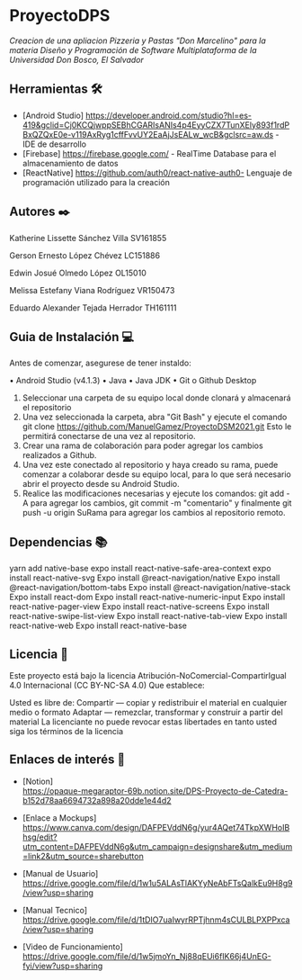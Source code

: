 # ProyectoDPS
_Creacion de una apliacion Pizzeria y Pastas "Don Marcelino" para la materia Diseño y Programación de Software Multiplataforma de la Universidad Don Bosco, El Salvador_


## Herramientas 🛠️
* [Android Studio] https://developer.android.com/studio?hl=es-419&gclid=Cj0KCQjwppSEBhCGARIsANIs4p4EyyCZX7TunXEly893f1rdPBxQZQxE0e-v119AxRyg1cffFvvUY2EaAjJsEALw_wcB&gclsrc=aw.ds - IDE de desarrollo
* [Firebase] https://firebase.google.com/ - RealTime Database para el almacenamiento de datos
* [ReactNative] https://github.com/auth0/react-native-auth0- Lenguaje de programación utilizado para la creación

## Autores ✒️

Katherine Lissette Sánchez Villa SV161855 

Gerson Ernesto López Chévez LC151886

Edwin Josué Olmedo López OL15010

Melissa Estefany Viana Rodríguez VR150473

Eduardo Alexander Tejada Herrador TH161111

##  Guia de Instalación 💻
Antes de comenzar, asegurese de tener instaldo:

•	Android Studio (v4.1.3)
•	Java
•	Java JDK
•	Git o Github Desktop

1.	Seleccionar una carpeta de su equipo local donde clonará y almacenará el repositorio
2.	Una vez seleccionada la carpeta, abra "Git Bash" y ejecute el comando git clone https://github.com/ManuelGamez/ProyectoDSM2021.git Esto le permitirá conectarse de una vez al repositorio.
3.	Crear una rama de colaboración para poder agregar los cambios realizados a Github.
4.	Una vez este conectado al repositorio y haya creado su rama, puede comenzar a colaborar desde su equipo local, para lo que será necesario abrir el proyecto desde su Android Studio.
5.	Realice las modificaciones necesarias y ejecute los comandos: git add -A para agregar los cambios, git commit -m "comentario" y finalmente git push -u origin SuRama para agregar los cambios al repositorio remoto.

##  Dependencias 📚 

 yarn add native-base
 expo install react-native-safe-area-context
 expo install react-native-svg
 Expo  install @react-navigation/native
 Expo install  @react-navigation/bottom-tabs
 Expo install @react-navigation/native-stack
 Expo install react-dom
 Expo install react-native-numeric-input
 Expo install react-native-pager-view
 Expo install react-native-screens
 Expo install react-native-swipe-list-view
 Expo install react-native-tab-view
 Expo install react-native-web
 Expo install react-native-base




## Licencia 📄

Este proyecto está bajo la licencia Atribución-NoComercial-CompartirIgual 4.0 Internacional (CC BY-NC-SA 4.0)
Que establece:

Usted es libre de:
Compartir — copiar y redistribuir el material en cualquier medio o formato
Adaptar — remezclar, transformar y construir a partir del material
La licenciante no puede revocar estas libertades en tanto usted siga los términos de la licencia


## Enlaces de interés 👀

* [Notion]  
https://opaque-megaraptor-69b.notion.site/DPS-Proyecto-de-Catedra-b152d78aa6694732a898a20dde1e44d2

 * [Enlace a Mockups] 
https://www.canva.com/design/DAFPEVddN6g/yur4AQet74TkpXWHoIBhsg/edit?utm_content=DAFPEVddN6g&utm_campaign=designshare&utm_medium=link2&utm_source=sharebutton

 * [Manual de Usuario] 
 https://drive.google.com/file/d/1w1u5ALAsTlAKYyNeAbFTsQalkEu9H8g9/view?usp=sharing

 * [Manual Tecnico] 
 https://drive.google.com/file/d/1tDIO7uaIwyrRPTjhnm4sCULBLPXPPxca/view?usp=sharing

* [Video de Funcionamiento] 
https://drive.google.com/file/d/1w5jmoYn_Nj88qEUi6fIK66j4UnEG-fyi/view?usp=sharing


